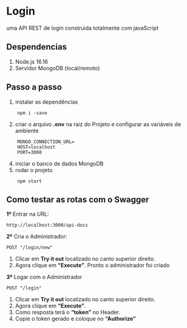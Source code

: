 # Login 
uma API REST de login construida totalmente com javaScript

## Despendencias

1. Node.js 16.16
2. Servidor MongoDB (local/remoto) 

## Passo a passo

1. instalar as dependências
~~~ 
    npm i -save
~~~ 
2. criar o arquivo **.env** na raiz do Projeto e configurar as variáveis de ambiente
~~~ 
    MONGO_CONNECTION_URL=
    HOST=localhost
    PORT=3000
~~~
4. iniciar o banco de dados MongoDB
5. rodar o projeto
~~~
    npm start
~~~

## Como testar as rotas com o Swagger

**1º** Entrar na URL:
```
http://localhost:3000/api-docs
```
**2º** Cria o Administrador:
```
POST "/login/new"
```
1. Clicar em **Try it out** localizado no canto superior direito.
2. Agora clique em **“Execute”**. Pronto o administrador foi criado

**3º** Logar com o Administrador
```
POST "/login"
```
1. Clicar em **Try it out** localizado no canto superior direito.
2. Agora clique em **“Execute”**.
3. Como resposta terá o **“token”** no Header.
4. Copie o token gerado e coloque no **“Authorize”**
